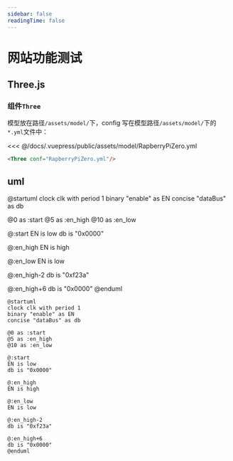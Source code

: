 ```yaml
---
sidebar: false
readingTime: false
---
```


# 网站功能测试

## Three.js

### 组件`Three`

模型放在路径`/assets/model/`下，config 写在模型路径`/assets/model/`下的`*.yml`文件中：

<<< @/docs/.vuepress/public/assets/model/RapberryPiZero.yml

``` html
<Three conf="RapberryPiZero.yml"/>
```

<Three conf="RapberryPiZero.yml"/>

## uml

@startuml
clock clk with period 1
binary "enable" as EN
concise "dataBus" as db

@0 as :start
@5 as :en_high
@10 as :en_low

@:start
EN is low
db is "0x0000"

@:en_high
EN is high

@:en_low
EN is low

@:en_high-2
db is "0xf23a"

@:en_high+6
db is "0x0000"
@enduml

```
@startuml
clock clk with period 1
binary "enable" as EN
concise "dataBus" as db

@0 as :start
@5 as :en_high
@10 as :en_low

@:start
EN is low
db is "0x0000"

@:en_high
EN is high

@:en_low
EN is low

@:en_high-2
db is "0xf23a"

@:en_high+6
db is "0x0000"
@enduml
```
